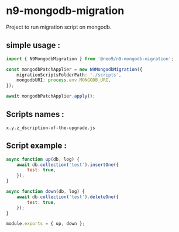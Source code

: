 # n9-mongodb-migration

Project to run migration script on mongodb.

## simple usage :

```typescript
import { N9MongodbMigration } from '@neo9/n9-mongodb-migration';

const mongodbPatchApplier = new N9MongodbMigration({
	migrationScriptsFolderPath: './scripts',
	mongodbURI: process.env.MONGODB_URI,
});

await mongodbPatchApplier.apply();
```

## Scripts names :

`x.y.z_dscription-of-the-upgrade.js`

## Script example :

```js
async function up(db, log) {
	await db.collection('test').insertOne({
		test: true,
	});
}

async function down(db, log) {
	await db.collection('test').deleteOne({
		test: true,
	});
}

module.exports = { up, down };
```
